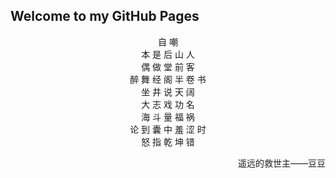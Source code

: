 ## Welcome to my GitHub Pages


<center>自    嘲</center>


<center>本 是 后 山 人</center>

<center>偶 做 堂 前 客</center>

<center>醉 舞 经 阁 半 卷 书</center>

<center>坐 井 说 天 阔</center>


<center>大 志 戏 功 名</center>

<center>海 斗 量 福 祸</center>

<center>论 到 囊 中 羞 涩 时</center>

<center>怒 指 乾 坤 错</center>

<p align="right">遥远的救世主——豆豆</p>
